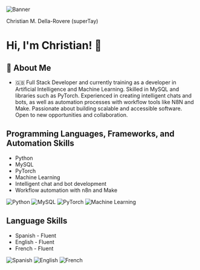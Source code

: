 
![Banner](banner_profile.pgc.png)


Christian M. Della-Rovere (superTay)



# Hi, I'm Christian! 👋


## 🚀 About Me


- 🇬🇧 Full Stack Developer and currently training as a developer in Artificial Intelligence and Machine Learning. Skilled in MySQL and libraries such as PyTorch. Experienced in creating intelligent chats and bots, as well as automation processes with workflow tools like N8N and Make. Passionate about building scalable and accessible software. Open to new opportunities and collaboration.





## Programming Languages, Frameworks, and Automation Skills

- Python  
- MySQL  
- PyTorch  
- Machine Learning  
- Intelligent chat and bot development  
- Workflow automation with n8n and Make  

![Python](https://img.shields.io/badge/-Python-315192?style=flat&logo=python&logoColor=white) ![MySQL](https://img.shields.io/badge/-MySQL-4479A1?style=flat&logo=mysql&logoColor=white) ![PyTorch](https://img.shields.io/badge/-PyTorch-EE4C2C?style=flat&logo=pytorch&logoColor=white) ![Machine Learning](https://img.shields.io/badge/-Machine%20Learning-4B6EAF?style=flat)


## Language Skills

- Spanish - Fluent  
- English - Fluent  
- French - Fluent  

![Spanish](https://img.shields.io/badge/Spanish-Fluent-brightgreen?style=flat&logo=appveyor) ![English](https://img.shields.io/badge/English-Fluent-brightgreen?style=flat&logo=appveyor) ![French](https://img.shields.io/badge/French-Fluent-brightgreen?style=flat&logo=appveyor)


